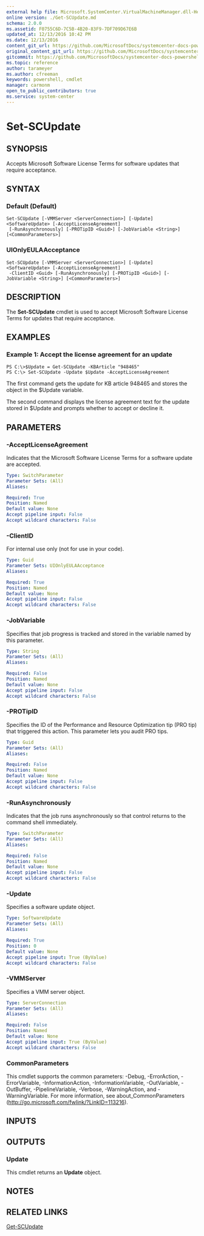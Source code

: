 ```yaml
---
external help file: Microsoft.SystemCenter.VirtualMachineManager.dll-Help.xml
online version: ./Get-SCUpdate.md
schema: 2.0.0
ms.assetid: F0755C6D-7C5B-4B20-83F9-7DF709D67E6B
updated_at: 12/13/2016 10:42 PM
ms.date: 12/13/2016
content_git_url: https://github.com/MicrosoftDocs/systemcenter-docs-powershell/blob/master/systemcenter-cmdlets/VirtualMachineManager/v1/Set-SCUpdate.md
original_content_git_url: https://github.com/MicrosoftDocs/systemcenter-docs-powershell/blob/master/systemcenter-cmdlets/VirtualMachineManager/v1/Set-SCUpdate.md
gitcommit: https://github.com/MicrosoftDocs/systemcenter-docs-powershell/blob/ea9507ac2178040476af5407227db8cb97701ea9/systemcenter-cmdlets/VirtualMachineManager/v1/Set-SCUpdate.md
ms.topic: reference
author: tarameyer
ms.author: cfreeman
keywords: powershell, cmdlet
manager: carmonm
open_to_public_contributors: true
ms.service: system-center
---
```


# Set-SCUpdate

## SYNOPSIS
Accepts Microsoft Software License Terms for software updates that require acceptance.

## SYNTAX

### Default (Default)
```
Set-SCUpdate [-VMMServer <ServerConnection>] [-Update] <SoftwareUpdate> [-AcceptLicenseAgreement]
 [-RunAsynchronously] [-PROTipID <Guid>] [-JobVariable <String>] [<CommonParameters>]
```

### UIOnlyEULAAcceptance
```
Set-SCUpdate [-VMMServer <ServerConnection>] [-Update] <SoftwareUpdate> [-AcceptLicenseAgreement]
 -ClientID <Guid> [-RunAsynchronously] [-PROTipID <Guid>] [-JobVariable <String>] [<CommonParameters>]
```

## DESCRIPTION
The **Set-SCUpdate** cmdlet is used to accept Microsoft Software License Terms for updates that require acceptance.

## EXAMPLES

### Example 1: Accept the license agreement for an update
```
PS C:\>$Update = Get-SCUpdate -KBArticle "948465"
PS C:\> Set-SCUpdate -Update $Update -AcceptLicenseAgreement
```

The first command gets the update for KB article 948465 and stores the object in the $Update variable.

The second command displays the license agreement text for the update stored in $Update and prompts whether to accept or decline it.

## PARAMETERS

### -AcceptLicenseAgreement
Indicates that the Microsoft Software License Terms for a software update are accepted.

```yaml
Type: SwitchParameter
Parameter Sets: (All)
Aliases: 

Required: True
Position: Named
Default value: None
Accept pipeline input: False
Accept wildcard characters: False
```

### -ClientID
For internal use only (not for use in your code).

```yaml
Type: Guid
Parameter Sets: UIOnlyEULAAcceptance
Aliases: 

Required: True
Position: Named
Default value: None
Accept pipeline input: False
Accept wildcard characters: False
```

### -JobVariable
Specifies that job progress is tracked and stored in the variable named by this parameter.

```yaml
Type: String
Parameter Sets: (All)
Aliases: 

Required: False
Position: Named
Default value: None
Accept pipeline input: False
Accept wildcard characters: False
```

### -PROTipID
Specifies the ID of the Performance and Resource Optimization tip (PRO tip) that triggered this action.
This parameter lets you audit PRO tips.

```yaml
Type: Guid
Parameter Sets: (All)
Aliases: 

Required: False
Position: Named
Default value: None
Accept pipeline input: False
Accept wildcard characters: False
```

### -RunAsynchronously
Indicates that the job runs asynchronously so that control returns to the command shell immediately.

```yaml
Type: SwitchParameter
Parameter Sets: (All)
Aliases: 

Required: False
Position: Named
Default value: None
Accept pipeline input: False
Accept wildcard characters: False
```

### -Update
Specifies a software update object.

```yaml
Type: SoftwareUpdate
Parameter Sets: (All)
Aliases: 

Required: True
Position: 0
Default value: None
Accept pipeline input: True (ByValue)
Accept wildcard characters: False
```

### -VMMServer
Specifies a VMM server object.

```yaml
Type: ServerConnection
Parameter Sets: (All)
Aliases: 

Required: False
Position: Named
Default value: None
Accept pipeline input: True (ByValue)
Accept wildcard characters: False
```

### CommonParameters
This cmdlet supports the common parameters: -Debug, -ErrorAction, -ErrorVariable, -InformationAction, -InformationVariable, -OutVariable, -OutBuffer, -PipelineVariable, -Verbose, -WarningAction, and -WarningVariable. For more information, see about_CommonParameters (http://go.microsoft.com/fwlink/?LinkID=113216).

## INPUTS

## OUTPUTS

### Update
This cmdlet returns an **Update** object.

## NOTES

## RELATED LINKS

[Get-SCUpdate](xref:VirtualMachineManager/v1/Get-SCUpdate.md)

